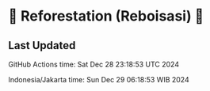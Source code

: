 
# 🌳 Reforestation (Reboisasi) 🌲

## Last Updated

GitHub Actions time: Sat Dec 28 23:18:53 UTC 2024

Indonesia/Jakarta time: Sun Dec 29 06:18:53 WIB 2024
